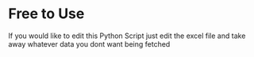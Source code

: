 <h1>Free to Use</h1>
<p>If you would like to edit this Python Script just edit the excel file and take away whatever data you dont want being fetched</p>
